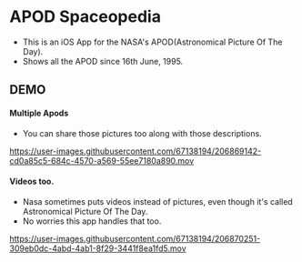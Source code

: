# APOD Spaceopedia
 - This is an iOS App for the NASA's APOD(Astronomical Picture Of The Day).
 - Shows all the APOD since 16th June, 1995.
 
## DEMO
 
#### Multiple Apods
 - You can share those pictures too along with those descriptions.

https://user-images.githubusercontent.com/67138194/206869142-cd0a85c5-684c-4570-a569-55ee7180a890.mov

#### Videos too.
 - Nasa sometimes puts videos instead of pictures, even though it's called Astronomical Picture Of The Day.
 - No worries this app handles that too.

https://user-images.githubusercontent.com/67138194/206870251-309eb0dc-4abd-4ab1-8f29-3441f8ea1fd5.mov
